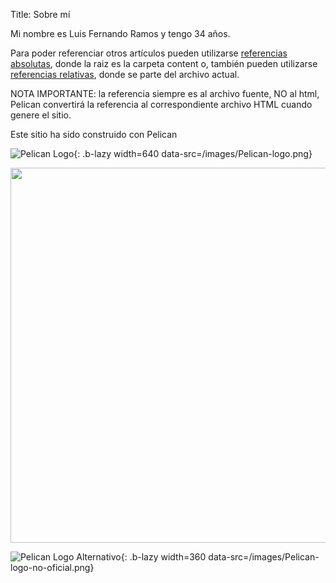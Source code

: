 Title: Sobre mí

Mi nombre es Luis Fernando Ramos y tengo 34 años.

Para poder referenciar otros artículos pueden utilizarse [referencias absolutas]({filename}/mi-primer-articulo.md), donde la raiz es la carpeta content o, también pueden utilizarse [referencias relativas]({filename}../mi-primer-articulo.md), donde se parte del archivo actual.

NOTA IMPORTANTE: la referencia siempre es al archivo fuente, NO al html, Pelican convertirá la referencia al correspondiente archivo HTML cuando genere el sitio.


Este sitio ha sido construido con Pelican

![Pelican Logo]({static}/images/Pelican-logo.png){: .b-lazy width=640 data-src=/images/Pelican-logo.png}

<img class="b-lazy" src="{static}/images/Pelican-logo.png" data-src="/images/Pelican-logo.png" width=600>

![Pelican Logo Alternativo]({attach}/images/Pelican-logo-no-oficial.png){: .b-lazy width=360 data-src=/images/Pelican-logo-no-oficial.png}
